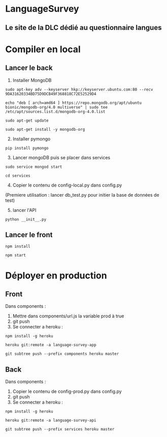 # LanguageSurvey
## Le site de la DLC dédié au questionnaire langues

# Compiler en local
## Lancer le back

1) Installer MongoDB

```
sudo apt-key adv --keyserver hkp://keyserver.ubuntu.com:80 --recv 9DA31620334BD75D9DCB49F368818C72E52529D4
```

```
echo "deb [ arch=amd64 ] https://repo.mongodb.org/apt/ubuntu bionic/mongodb-org/4.0 multiverse" | sudo tee /etc/apt/sources.list.d/mongodb-org-4.0.list
```
```
sudo apt-get update
```
```
sudo apt-get install -y mongodb-org
```

2) Installer pymongo
```
pip install pymongo
```

3) Lancer mongoDB puis se placer dans services
```
sudo service mongod start
```
```
cd services
```

4) Copier le contenu de config-local.py dans config.py

(Premiere utilisation : lancer db_test.py pour initier la base de données de test)

5) lancer l'API
```
python __init__.py
```

## Lancer le front

```
npm install
```
```
npm start
```


# Déployer en production
## Front

Dans components :
1) Mettre dans components/url.js la variable prod à true
2) git push
3) Se connecter a heroku :
```
npm install -g heroku
```
```
heroku git:remote -a language-survey-app
```
```
git subtree push --prefix components heroku master
```

## Back

Dans components :
1) Copier le contenu de config-prod.py dans config.py
2) git push
3) Se connecter a heroku :
```
npm install -g heroku
```
```
heroku git:remote -a language-survey-api
```
```
git subtree push --prefix services heroku master
```
